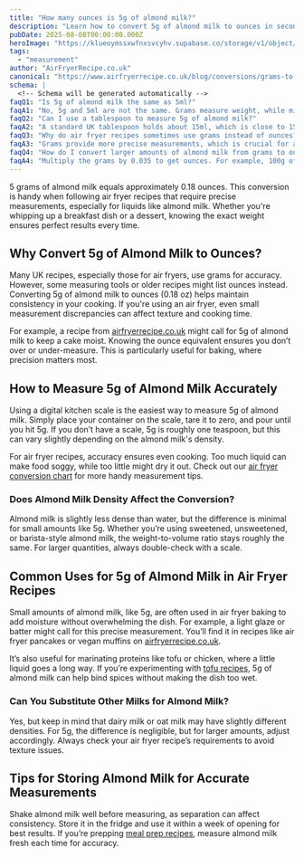 ```yaml
---
title: "How many ounces is 5g of almond milk?"
description: "Learn how to convert 5g of almond milk to ounces in seconds. Perfect for air fryer recipes and precise measurements."
pubDate: 2025-08-08T00:00:00.000Z
heroImage: "https://klueoymssxwfnxsvcyhv.supabase.co/storage/v1/object/public/Shmucket/how-many-ounces-is-5g-of-almond-milk.webp"
tags:
  - "measurement"
author: "AirFryerRecipe.co.uk"
canonical: "https://www.airfryerrecipe.co.uk/blog/conversions/grams-to-ounces/how-many-ounces-is-5g-of-almond-milk"
schema: |
  <!-- Schema will be generated automatically -->
faqQ1: "Is 5g of almond milk the same as 5ml?"
faqA1: "No, 5g and 5ml are not the same. Grams measure weight, while millilitres measure volume. For almond milk, 5g is roughly 5ml, but this can vary slightly depending on temperature and brand. Always use a scale for precision in air fryer recipes."
faqQ2: "Can I use a tablespoon to measure 5g of almond milk?"
faqA2: "A standard UK tablespoon holds about 15ml, which is close to 15g for almond milk. To measure 5g, you’d need roughly one-third of a tablespoon. For better accuracy, a kitchen scale or teaspoon (5g ≈ 1 tsp) is recommended."
faqQ3: "Why do air fryer recipes sometimes use grams instead of ounces?"
faqA3: "Grams provide more precise measurements, which is crucial for air fryer cooking where small changes can affect results. Many modern recipes, especially those from <a href=https://www.airfryerrecipe.co.uk>airfryerrecipe.co.uk</a>, use grams for consistency and ease of scaling."
faqQ4: "How do I convert larger amounts of almond milk from grams to ounces?"
faqA4: "Multiply the grams by 0.035 to get ounces. For example, 100g of almond milk is 3.5 ounces. Our <a href=https://www.airfryerrecipe.co.uk/air-fryer-conversion-chart>conversion chart</a> simplifies this for all common air fryer ingredients."
---
```

<p>5 grams of almond milk equals approximately 0.18 ounces. This conversion is handy when following air fryer recipes that require precise measurements, especially for liquids like almond milk. Whether you're whipping up a breakfast dish or a dessert, knowing the exact weight ensures perfect results every time.</p>  

<h2>Why Convert 5g of Almond Milk to Ounces?</h2>  
<p>Many UK recipes, especially those for air fryers, use grams for accuracy. However, some measuring tools or older recipes might list ounces instead. Converting 5g of almond milk to ounces (0.18 oz) helps maintain consistency in your cooking. If you're using an air fryer, even small measurement discrepancies can affect texture and cooking time.</p>  
<p>For example, a recipe from <a href=https://www.airfryerrecipe.co.uk/recipes>airfryerrecipe.co.uk</a> might call for 5g of almond milk to keep a cake moist. Knowing the ounce equivalent ensures you don’t over or under-measure. This is particularly useful for baking, where precision matters most.</p>  

<h2>How to Measure 5g of Almond Milk Accurately</h2>  
<p>Using a digital kitchen scale is the easiest way to measure 5g of almond milk. Simply place your container on the scale, tare it to zero, and pour until you hit 5g. If you don’t have a scale, 5g is roughly one teaspoon, but this can vary slightly depending on the almond milk's density.</p>  
<p>For air fryer recipes, accuracy ensures even cooking. Too much liquid can make food soggy, while too little might dry it out. Check out our <a href=https://www.airfryerrecipe.co.uk/air-fryer-conversion-chart>air fryer conversion chart</a> for more handy measurement tips.</p>  

<h3>Does Almond Milk Density Affect the Conversion?</h3>  
<p>Almond milk is slightly less dense than water, but the difference is minimal for small amounts like 5g. Whether you’re using sweetened, unsweetened, or barista-style almond milk, the weight-to-volume ratio stays roughly the same. For larger quantities, always double-check with a scale.</p>  

<h2>Common Uses for 5g of Almond Milk in Air Fryer Recipes</h2>  
<p>Small amounts of almond milk, like 5g, are often used in air fryer baking to add moisture without overwhelming the dish. For example, a light glaze or batter might call for this precise measurement. You’ll find it in recipes like air fryer pancakes or vegan muffins on <a href=https://www.airfryerrecipe.co.uk>airfryerrecipe.co.uk</a>.</p>  
<p>It’s also useful for marinating proteins like tofu or chicken, where a little liquid goes a long way. If you’re experimenting with <a href=https://www.airfryerrecipe.co.uk/recipe-category/tofu>tofu recipes</a>, 5g of almond milk can help bind spices without making the dish too wet.</p>  

<h3>Can You Substitute Other Milks for Almond Milk?</h3>  
<p>Yes, but keep in mind that dairy milk or oat milk may have slightly different densities. For 5g, the difference is negligible, but for larger amounts, adjust accordingly. Always check your air fryer recipe’s requirements to avoid texture issues.</p>  

<h2>Tips for Storing Almond Milk for Accurate Measurements</h2>  
<p>Shake almond milk well before measuring, as separation can affect consistency. Store it in the fridge and use it within a week of opening for best results. If you’re prepping <a href=https://www.airfryerrecipe.co.uk/recipe-category/meal-prep>meal prep recipes</a>, measure almond milk fresh each time for accuracy.</p>

